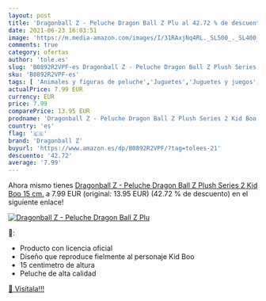```yaml
---
layout: post
title: 'Dragonball Z - Peluche Dragon Ball Z Plu al 42.72 % de descuento'
date: 2021-06-23 16:03:51
image: 'https://m.media-amazon.com/images/I/31RAxjNq4RL._SL500_._SL400_.jpg'
comments: true
category: ofertas
author: 'tole.es'
slug: 'B0892R2VPF-es Dragonball Z - Peluche Dragon Ball Z Plush Series 2 Kid...'
sku: 'B0892R2VPF-es'
tags: [ 'Animales y figuras de peluche','Juguetes','Juguetes y juegos','Peluches','dragonball z','peluche', ]
actualPrice: 7.99 EUR
currency: EUR
price: 7.99
comparePrice: 13.95 EUR
prodname: 'Dragonball Z - Peluche Dragon Ball Z Plush Series 2 Kid Boo 15 cm.'
country: 'es'
flag: '🇪🇸'
brand: 'Dragonball Z'
buyurl: 'https://www.amazon.es/dp/B0892R2VPF/?tag=tolees-21'
descuento: '42.72'
average: '7.99'
---
```


Ahora mismo tienes [Dragonball Z - Peluche Dragon Ball Z Plush Series 2 Kid Boo 15 cm.](https://www.amazon.es/dp/B0892R2VPF/?tag=tolees-21) a 7.99 EUR (original: 13.95 EUR) (42.72 %  de descuento) en el siguiente enlace!

[![Dragonball Z - Peluche Dragon Ball Z Plu](https://m.media-amazon.com/images/I/31RAxjNq4RL._SL500_._SL400_.jpg)](https://www.amazon.es/dp/B0892R2VPF/?tag=tolees-21)

🔎:

- Producto con licencia oficial
- Diseño que reproduce fielmente al personaje Kid Boo
- 15 centimetro de altura
- Peluche de alta calidad

[🛒 Visítala!!!](https://www.amazon.es/dp/B0892R2VPF/?tag=tolees-21)
